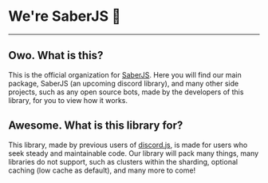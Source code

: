 # We're SaberJS 👋
---
## Owo. What is this?
This is the official organization for [SaberJS](https://saberjs.dev). Here you will find our main package, SaberJS (an upcoming discord library), and many other side projects, such as any open source bots, made by the developers of this library, for you to view how it works.

## Awesome. What is this library for?
This library, made by previous users of [discord.js](https://github.com/discordjs/), is made for users who seek steady and maintainable code. Our library will pack many things, many libraries do not support, such as clusters within the sharding, optional caching (low cache as default), and many more to come!
